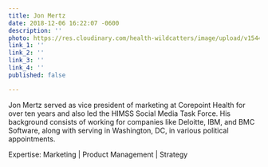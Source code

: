 ```yaml
---
title: Jon Mertz
date: 2018-12-06 16:22:07 -0600
description: ''
photo: https://res.cloudinary.com/health-wildcatters/image/upload/v1544134946/image.png
link_1: ''
link_2: ''
link_3: ''
link_4: ''
published: false

---
```

Jon Mertz served as vice president of marketing at Corepoint Health for over ten years and also led the HIMSS Social Media Task Force. His background consists of working for companies like Deloitte, IBM, and BMC Software, along with serving in Washington, DC, in various political appointments.

Expertise: Marketing | Product Management | Strategy